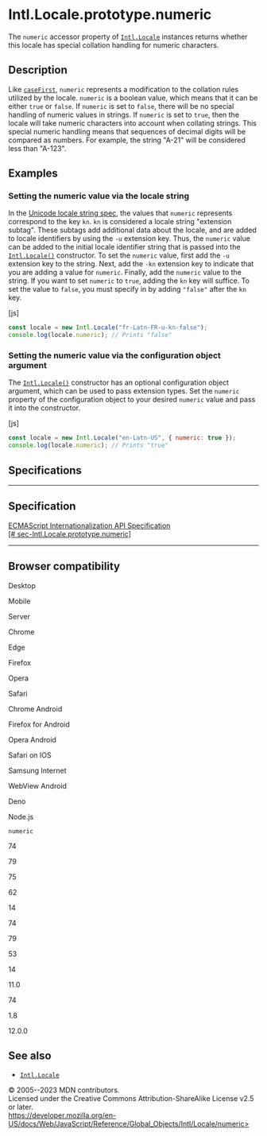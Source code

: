 Intl.Locale.prototype.numeric
=============================

 
The `numeric` accessor property of [`Intl.Locale`](../locale) instances
returns whether this locale has special collation handling for numeric
characters.


 
Description
-----------

 
Like [`caseFirst`](casefirst), `numeric` represents a modification to
the collation rules utilized by the locale. `numeric` is a boolean
value, which means that it can be either `true` or `false`. If `numeric`
is set to `false`, there will be no special handling of numeric values
in strings. If `numeric` is set to `true`, then the locale will take
numeric characters into account when collating strings. This special
numeric handling means that sequences of decimal digits will be compared
as numbers. For example, the string \"A-21\" will be considered less
than \"A-123\".



 
Examples
--------


 
### Setting the numeric value via the locale string 

 
In the [Unicode locale string
spec](https://www.unicode.org/reports/tr35/), the values that `numeric`
represents correspond to the key `kn`. `kn` is considered a locale
string \"extension subtag\". These subtags add additional data about the
locale, and are added to locale identifiers by using the `-u` extension
key. Thus, the `numeric` value can be added to the initial locale
identifier string that is passed into the [`Intl.Locale()`](locale)
constructor. To set the `numeric` value, first add the `-u` extension
key to the string. Next, add the `-kn` extension key to indicate that
you are adding a value for `numeric`. Finally, add the `numeric` value
to the string. If you want to set `numeric` to `true`, adding the `kn`
key will suffice. To set the value to `false`, you must specify in by
adding `"false"` after the `kn` key.

 
 
[js]


```js
const locale = new Intl.Locale("fr-Latn-FR-u-kn-false");
console.log(locale.numeric); // Prints "false"
```




 
### Setting the numeric value via the configuration object argument 

 
The [`Intl.Locale()`](locale) constructor has an optional configuration
object argument, which can be used to pass extension types. Set the
`numeric` property of the configuration object to your desired `numeric`
value and pass it into the constructor.

 
 
[js]


```js
const locale = new Intl.Locale("en-Latn-US", { numeric: true });
console.log(locale.numeric); // Prints "true"
```




Specifications
--------------

 
  ---------------------------------------------------------------------------------------------------------
  Specification
  ---------------------------------------------------------------------------------------------------------
  [ECMAScript Internationalization API Specification\
  [\#
  sec-Intl.Locale.prototype.numeric]](https://tc39.es/ecma402/#sec-Intl.Locale.prototype.numeric)

  ---------------------------------------------------------------------------------------------------------


Browser compatibility 
---------------------

 


Desktop

Mobile

Server

Chrome

Edge

Firefox

Opera

Safari

Chrome Android

Firefox for Android

Opera Android

Safari on IOS

Samsung Internet

WebView Android

Deno

Node.js

`numeric`

74

79

75

62

14

74

79

53

14

11.0

74

1.8

12.0.0

 
See also 
--------

 
-   [`Intl.Locale`](../locale)



 
© 2005--2023 MDN contributors.\
Licensed under the Creative Commons Attribution-ShareAlike License v2.5
or later.\
https://developer.mozilla.org/en-US/docs/Web/JavaScript/Reference/Global_Objects/Intl/Locale/numeric>

